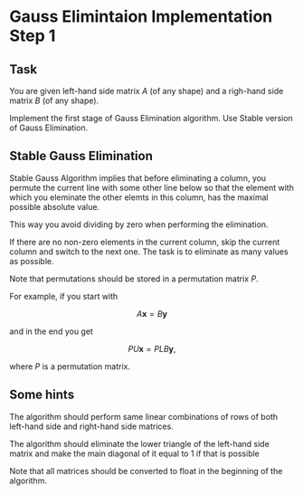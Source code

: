 # Gauss Elimintaion Implementation Step 1

## Task

You are given left-hand side matrix $A$ (of any shape) and a righ-hand side matrix $B$ (of any shape).

Implement the first stage of Gauss Elimination algorithm.
Use Stable version of Gauss Elimination.

## Stable Gauss Elimination

Stable Gauss Algorithm implies that before eliminating a
column, you permute the current line with some other line
below so that the element with which you eleminate the other elemts in this column, has the maximal possible absolute value.

This way you avoid dividing by zero when performing the
elimination.

If there are no non-zero elements in the current column, skip the current column and switch to the next one. The task is to eliminate as many values as possible.

Note that permutations should be stored in a 
permutation matrix $P$.

For example, if you start with

$$A \mathbf x = B \mathbf y$$

and in the end you get

$$P U \mathbf x  = P L B \mathbf y,$$

where $P$ is a permutation matrix.

## Some hints

The algorithm should perform same linear combinations of
rows of both left-hand side and right-hand side matrices.

The algorithm should eliminate the lower triangle of the
left-hand side matrix and make the main diagonal of it
equal to 1 if that is possible

Note that all matrices should be converted to float in the beginning of the algorithm.